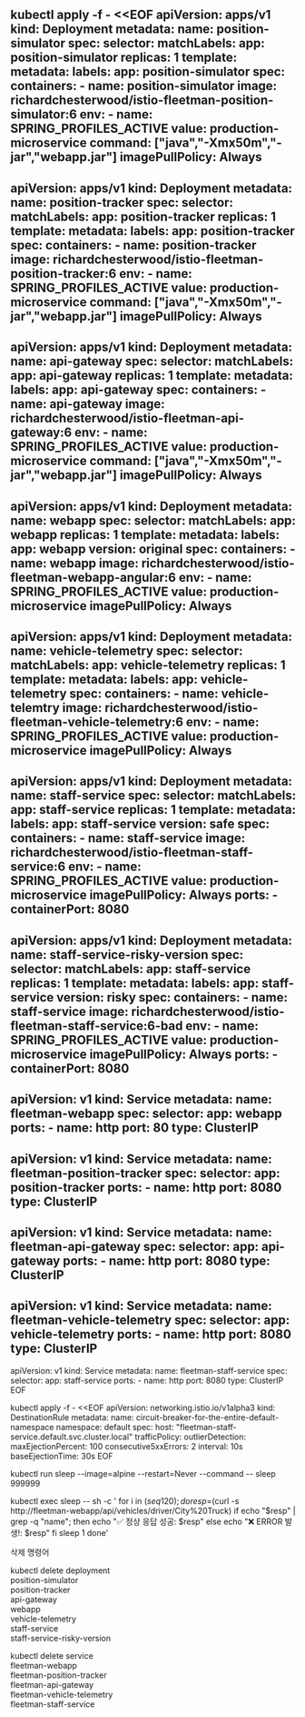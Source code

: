 kubectl apply -f - <<EOF
apiVersion: apps/v1
kind: Deployment
metadata:
  name: position-simulator
spec:
  selector:
    matchLabels:
      app: position-simulator
  replicas: 1
  template:
    metadata:
      labels:
        app: position-simulator
    spec:
      containers:
      - name: position-simulator
        image: richardchesterwood/istio-fleetman-position-simulator:6
        env:
        - name: SPRING_PROFILES_ACTIVE
          value: production-microservice
        command: ["java","-Xmx50m","-jar","webapp.jar"]
        imagePullPolicy: Always
---
apiVersion: apps/v1
kind: Deployment
metadata:
  name: position-tracker
spec:
  selector:
    matchLabels:
      app: position-tracker
  replicas: 1
  template:
    metadata:
      labels:
        app: position-tracker
    spec:
      containers:
      - name: position-tracker
        image: richardchesterwood/istio-fleetman-position-tracker:6
        env:
        - name: SPRING_PROFILES_ACTIVE
          value: production-microservice
        command: ["java","-Xmx50m","-jar","webapp.jar"]
        imagePullPolicy: Always
---
apiVersion: apps/v1
kind: Deployment
metadata:
  name: api-gateway
spec:
  selector:
    matchLabels:
      app: api-gateway
  replicas: 1
  template:
    metadata:
      labels:
        app: api-gateway
    spec:
      containers:
      - name: api-gateway
        image: richardchesterwood/istio-fleetman-api-gateway:6
        env:
        - name: SPRING_PROFILES_ACTIVE
          value: production-microservice
        command: ["java","-Xmx50m","-jar","webapp.jar"]
        imagePullPolicy: Always
---
apiVersion: apps/v1
kind: Deployment
metadata:
  name: webapp
spec:
  selector:
    matchLabels:
      app: webapp
  replicas: 1
  template:
    metadata:
      labels:
        app: webapp
        version: original
    spec:
      containers:
      - name: webapp
        image: richardchesterwood/istio-fleetman-webapp-angular:6
        env:
        - name: SPRING_PROFILES_ACTIVE
          value: production-microservice
        imagePullPolicy: Always
---
apiVersion: apps/v1
kind: Deployment
metadata:
  name: vehicle-telemetry
spec:
  selector:
    matchLabels:
      app: vehicle-telemetry
  replicas: 1
  template:
    metadata:
      labels:
        app: vehicle-telemetry
    spec:
      containers:
      - name: vehicle-telemtry
        image: richardchesterwood/istio-fleetman-vehicle-telemetry:6
        env:
        - name: SPRING_PROFILES_ACTIVE
          value: production-microservice
        imagePullPolicy: Always
---
apiVersion: apps/v1
kind: Deployment
metadata:
  name: staff-service
spec:
  selector:
    matchLabels:
      app: staff-service
  replicas: 1
  template:
    metadata:
      labels:
        app: staff-service
        version: safe
    spec:
      containers:
      - name: staff-service
        image: richardchesterwood/istio-fleetman-staff-service:6
        env:
        - name: SPRING_PROFILES_ACTIVE
          value: production-microservice
        imagePullPolicy: Always
        ports:
        - containerPort: 8080
---
apiVersion: apps/v1
kind: Deployment
metadata:
  name: staff-service-risky-version
spec:
  selector:
    matchLabels:
      app: staff-service
  replicas: 1
  template:
    metadata:
      labels:
        app: staff-service
        version: risky
    spec:
      containers:
      - name: staff-service
        image: richardchesterwood/istio-fleetman-staff-service:6-bad
        env:
        - name: SPRING_PROFILES_ACTIVE
          value: production-microservice
        imagePullPolicy: Always
        ports:
        - containerPort: 8080
---
apiVersion: v1
kind: Service
metadata:
  name: fleetman-webapp
spec:
  selector:
    app: webapp
  ports:
    - name: http
      port: 80
  type: ClusterIP
---
apiVersion: v1
kind: Service
metadata:
  name: fleetman-position-tracker
spec:
  selector:
    app: position-tracker
  ports:
    - name: http
      port: 8080
  type: ClusterIP
---
apiVersion: v1
kind: Service
metadata:
  name: fleetman-api-gateway
spec:
  selector:
    app: api-gateway
  ports:
    - name: http
      port: 8080
  type: ClusterIP
---
apiVersion: v1
kind: Service
metadata:
  name: fleetman-vehicle-telemetry
spec:
  selector:
    app: vehicle-telemetry
  ports:
    - name: http
      port: 8080
  type: ClusterIP
---
apiVersion: v1
kind: Service
metadata:
  name: fleetman-staff-service
spec:
  selector:
    app: staff-service
  ports:
    - name: http
      port: 8080
  type: ClusterIP
EOF

kubectl apply -f - <<EOF
apiVersion: networking.istio.io/v1alpha3
kind: DestinationRule
metadata:
  name: circuit-breaker-for-the-entire-default-namespace
  namespace: default
spec:
  host: "fleetman-staff-service.default.svc.cluster.local"
  trafficPolicy:
    outlierDetection:
      maxEjectionPercent: 100
      consecutive5xxErrors: 2
      interval: 10s
      baseEjectionTime: 30s
EOF

kubectl run sleep --image=alpine --restart=Never --command -- sleep 999999

kubectl exec sleep -- sh -c '
for i in $(seq 1 20); do
  resp=$(curl -s http://fleetman-webapp/api/vehicles/driver/City%20Truck)
  if echo "$resp" | grep -q "name"; then
    echo "✅ 정상 응답 성공: $resp"
  else
    echo "❌ ERROR 발생!: $resp"
  fi
  sleep 1
done'



삭제 명령어

kubectl delete deployment \
  position-simulator \
  position-tracker \
  api-gateway \
  webapp \
  vehicle-telemetry \
  staff-service \
  staff-service-risky-version

kubectl delete service \
  fleetman-webapp \
  fleetman-position-tracker \
  fleetman-api-gateway \
  fleetman-vehicle-telemetry \
  fleetman-staff-service

